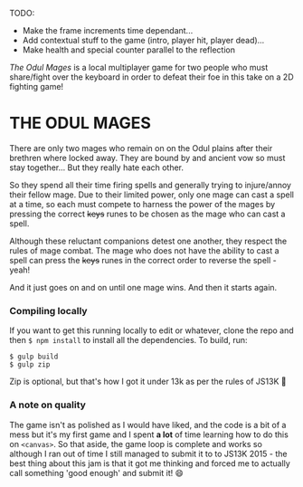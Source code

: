 TODO:

- Make the frame increments time dependant...
- Add contextual stuff to the game (intro, player hit, player dead)...
- Make health and special counter parallel to the reflection

*The Odul Mages* is a local multiplayer game for two people who must share/fight over the keyboard in order to defeat their foe in this take on a 2D fighting game!

# THE ODUL MAGES #

There are only two mages who remain on on the Odul plains after their brethren where locked away. They are bound by and ancient vow so must stay together... But they really hate each other. 

So they spend all their time firing spells and generally trying to injure/annoy their fellow mage. Due to their limited power, only one mage can cast a spell at a time, so each must compete to harness the power of the mages by pressing the correct ~~keys~~ runes to be chosen as the mage who can cast a spell.

Although these reluctant companions detest one another, they respect the rules of mage combat. The mage who does not have the ability to cast a spell can press the ~~keys~~ runes in the correct order to reverse the spell - yeah!

And it just goes on and on until one mage wins. And then it starts again.

### Compiling locally
If you want to get this running locally to edit or whatever, clone the repo and then `$ npm install` to install all the dependencies. To build, run:
```
$ gulp build
$ gulp zip
```
Zip is optional, but that's how I got it under 13k as per the rules of JS13K :rocket:

### A note on quality
The game isn't as polished as I would have liked, and the code is a bit of a mess but it's my first game and I spent **a lot** of time learning how to do this on `<canvas>`. So that aside, the game loop is complete and works so although I ran out of time I still managed to submit it to to JS13K 2015 - the best thing about this jam is that it got me thinking and forced me to actually call something 'good enough' and submit it! :smile: